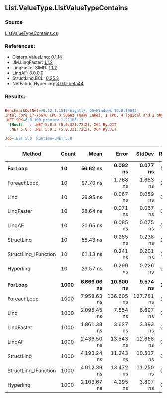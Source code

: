 ﻿## List.ValueType.ListValueTypeContains

### Source
[ListValueTypeContains.cs](../LinqBenchmarks/List/ValueType/ListValueTypeContains.cs)

### References:
- Cistern.ValueLinq: [0.1.14](https://www.nuget.org/packages/Cistern.ValueLinq/0.1.14)
- JM.LinqFaster: [1.1.2](https://www.nuget.org/packages/JM.LinqFaster/1.1.2)
- LinqFaster.SIMD: [1.1.2](https://www.nuget.org/packages/LinqFaster.SIMD/1.0.3)
- LinqAF: [3.0.0.0](https://www.nuget.org/packages/LinqAF/3.0.0.0)
- StructLinq.BCL: [0.25.3](https://www.nuget.org/packages/StructLinq.BCL/0.25.3)
- NetFabric.Hyperlinq: [3.0.0-beta44](https://www.nuget.org/packages/NetFabric.Hyperlinq/3.0.0-beta44)

### Results:
``` ini

BenchmarkDotNet=v0.12.1.1517-nightly, OS=Windows 10.0.19043
Intel Core i7-7567U CPU 3.50GHz (Kaby Lake), 1 CPU, 4 logical and 2 physical cores
.NET SDK=6.0.100-preview.1.21103.13
  [Host]   : .NET 5.0.3 (5.0.321.7212), X64 RyuJIT
  .NET 5.0 : .NET 5.0.3 (5.0.321.7212), X64 RyuJIT

Job=.NET 5.0  Runtime=.NET 5.0  

```
|               Method | Count |        Mean |      Error |     StdDev | Ratio | RatioSD |  Gen 0 | Gen 1 | Gen 2 | Allocated |
|--------------------- |------ |------------:|-----------:|-----------:|------:|--------:|-------:|------:|------:|----------:|
|              **ForLoop** |    **10** |    **56.62 ns** |   **0.092 ns** |   **0.077 ns** |  **1.00** |    **0.00** |      **-** |     **-** |     **-** |         **-** |
|          ForeachLoop |    10 |    97.70 ns |   1.768 ns |   1.653 ns |  1.73 |    0.03 |      - |     - |     - |         - |
|                 Linq |    10 |    28.95 ns |   0.067 ns |   0.059 ns |  0.51 |    0.00 |      - |     - |     - |         - |
|           LinqFaster |    10 |    28.64 ns |   0.071 ns |   0.067 ns |  0.51 |    0.00 |      - |     - |     - |         - |
|               LinqAF |    10 |    30.65 ns |   0.085 ns |   0.075 ns |  0.54 |    0.00 |      - |     - |     - |         - |
|           StructLinq |    10 |    56.43 ns |   0.285 ns |   0.238 ns |  1.00 |    0.00 | 0.0191 |     - |     - |      40 B |
| StructLinq_IFunction |    10 |    61.13 ns |   0.241 ns |   0.201 ns |  1.08 |    0.00 |      - |     - |     - |         - |
|            Hyperlinq |    10 |    29.57 ns |   0.290 ns |   0.226 ns |  0.52 |    0.00 |      - |     - |     - |         - |
|                      |       |             |            |            |       |         |        |       |       |           |
|              **ForLoop** |  **1000** | **6,666.06 ns** |  **10.800 ns** |   **9.574 ns** |  **1.00** |    **0.00** |      **-** |     **-** |     **-** |         **-** |
|          ForeachLoop |  1000 | 7,958.63 ns | 136.605 ns | 127.781 ns |  1.19 |    0.02 |      - |     - |     - |         - |
|                 Linq |  1000 | 2,095.45 ns |   7.554 ns |   6.697 ns |  0.31 |    0.00 |      - |     - |     - |         - |
|           LinqFaster |  1000 | 1,861.38 ns |   3.627 ns |   3.393 ns |  0.28 |    0.00 |      - |     - |     - |         - |
|               LinqAF |  1000 | 2,436.50 ns |  13.543 ns |  12.668 ns |  0.37 |    0.00 |      - |     - |     - |         - |
|           StructLinq |  1000 | 4,193.24 ns |  11.243 ns |  10.517 ns |  0.63 |    0.00 | 0.0153 |     - |     - |      40 B |
| StructLinq_IFunction |  1000 | 4,012.39 ns |  13.472 ns |  11.250 ns |  0.60 |    0.00 |      - |     - |     - |         - |
|            Hyperlinq |  1000 | 2,103.67 ns |   4.295 ns |   3.807 ns |  0.32 |    0.00 |      - |     - |     - |         - |
